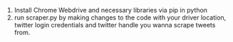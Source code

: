 1. Install Chrome Webdrive and necessary libraries via pip in python
2. run scraper.py by making changes to the code with your driver location, twitter login credentials and twitter handle you wanna scrape tweets from.
